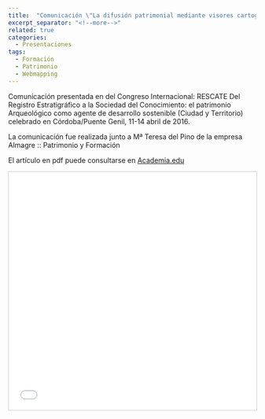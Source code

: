 ```yaml
---
title:  "Comunicación \"La difusión patrimonial mediante visores cartográficos en Internet\""
excerpt_separator: "<!--more-->"
related: true
categories: 
  - Presentaciones
tags:
  - Formación
  - Patrimonio
  - Webmapping
---
```


Comunicación presentada en del Congreso Internacional: RESCATE Del Registro Estratigráfico a la Sociedad del Conocimiento: el patrimonio Arqueológico como agente de desarrollo sostenible (Ciudad y Territorio) celebrado en  Córdoba/Puente Genil, 11-14 abril de 2016. 
<!--more-->
La comunicación fue realizada junto a Mª Teresa del Pino de la empresa Almagre :: Patrimonio y Formación

El artículo en pdf puede consultarse en  [Academia.edu](http://www.academia.edu/32096621/SORIANO_P._J._DEL_PINO_Ma_T._2016_La_difusi%C3%B3n_patrimonial_mediante_visores_cartogr%C3%A1ficos_en_Internet_en_Vaquerizo_D._Ruiz_A._Delgado_M._Eds._Rescate._Del_registro_estratigr%C3%A1fico_a_la_sociedad_del_conocimiento_C%C3%B3rdoba_Vol._II_pp._447-454)

<iframe src="//www.slideshare.net/slideshow/embed_code/key/o9tqrsqzTCPeOc" width="595" height="485" frameborder="0" marginwidth="0" marginheight="0" scrolling="no" style="border:1px solid #CCC; border-width:1px; margin-bottom:5px; max-width: 100%;" allowfullscreen> </iframe> 